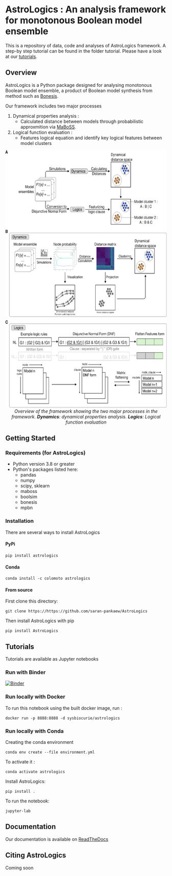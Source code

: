# AstroLogics : An analysis framework for monotonous Boolean model ensemble

This is a repository of data, code and analyses of AstroLogics framework.
A step-by step tutorial can be found in the folder tutorial. Please have a look at our [tutorials](https://astrologics.readthedocs.io/en/latest/tutorials.html). 


## Overview
AstroLogics is a Python package designed for analysing monotonous Boolean model ensemble, a product of Boolean model synthesis from method such as [Bonesis](https://bnediction.github.io/bonesis/index.html).

Our framework includes two major processes 
1. Dynamical properties analysis : 
    - Calculated distance between models through probabilistic approxmition via [MaBoSS](https://github.com/sysbio-curie/MaBoSS).
2. Logical function evaluation : 
    - Features logical equation and identify key logical features between model clusters

<p align="center">
<img height="800" src="./doc/images/Figure2_Overview_framework.png" />
<br>
<em> Overview of the framework showing the two major processes in the framework. <strong>Dynamics</strong>: dynamical properties analysis. <strong>Logics</strong>: Logical function evaluation </em>
</br>
</p>

## Getting Started
### Requirements (for AstroLogics)
- Python version 3.8 or greater
- Python's packages listed here:
    - pandas
    - numpy
    - scipy, sklearn
    - maboss
    - boolsim
    - bonesis
    - mpbn
### Installation 

There are several ways to install AstroLogics


#### PyPi

```
pip install astrologics
```

#### Conda
```
conda install -c colomoto astrologics
```

#### From source
First clone this directory:
```
git clone https://https://github.com/saran-pankaew/AstroLogics
```

Then install AstroLogics with pip
```
pip install AstroLogics
```


## Tutorials

Tutorials are available as Jupyter notebooks

### Run with Binder

[![Binder](https://mybinder.org/badge_logo.svg)](https://mybinder.org/v2/gh/saran-pankaew/AstroLogics/main?filepath=AstroLogics)


### Run locally with Docker
To run this notebook using the built docker image, run : 
```
docker run -p 8888:8888 -d sysbiocurie/astrologics
```

### Run locally with Conda
Creating the conda environment
```
conda env create --file environment.yml
```

To activate it : 
```
conda activate astrologics
```

Install AstroLogics: 
```
pip install .
```


To run the notebook: 
```
jupyter-lab
```

## Documentation

Our documentation is available on [ReadTheDocs](https://astrologics.readthedocs.io/)


## Citing AstroLogics
Coming soon
